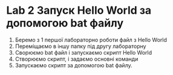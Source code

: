 # Lab 2 Запуск Hello World за допомогою bat файлу 

1. Беремо з 1 першої лабораторно роботи файл з Hello World
2. Переміщаємо в іншу папку під другу лабораторну
3. Сворюємо bat файл і запускаємо скрипт Hello World
4. Створюємо скрипт, і задаємо основні команди
5. Запускаємо скрипт за допомогою bat файлу.

